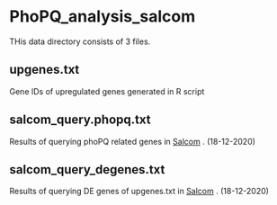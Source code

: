 # PhoPQ_analysis_salcom

THis data directory consists of 3 files.

## upgenes.txt

Gene IDs of upregulated genes generated in R script

## salcom_query.phopq.txt

Results of querying phoPQ related genes in [Salcom]( https://journals.plos.org/plosgenetics/article?id=10.1371/journal.pgen.1006258) . (18-12-2020)

## salcom_query_degenes.txt

Results of querying DE genes of upgenes.txt in [Salcom]( https://journals.plos.org/plosgenetics/article?id=10.1371/journal.pgen.1006258) .  (18-12-2020)